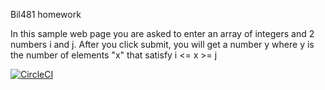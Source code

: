 ﻿Bil481 homework 
 
 In this sample web page you are asked to enter an array of integers and 2 numbers i and j. After you click submit, you will get a number y where y is the number of elements "x" that satisfy  i <= x >= j

[![CircleCI](https://circleci.com/gh/BahadirErsozz/Bil481Odev/tree/main.svg?style=svg)](https://circleci.com/gh/BahadirErsozz/Bil481Odev/tree/main)
